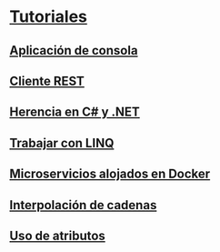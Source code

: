 # [Tutoriales](index.md)
## [Aplicación de consola](console-teleprompter.md)
## [Cliente REST](console-webapiclient.md)
## [Herencia en C# y .NET](inheritance.md)
## [Trabajar con LINQ](working-with-linq.md)
## [Microservicios alojados en Docker](microservices.md)
## [Interpolación de cadenas](string-interpolation.md)
## [Uso de atributos](attributes.md)
